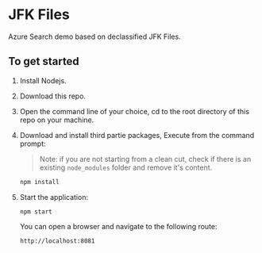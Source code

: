# JFK Files

Azure Search demo based on declassified JFK Files.

## To get started

1. Install Nodejs.
2. Download this repo.
3. Open the command line of your choice, cd to the root directory of this repo on your machine.
4. Download and install third partie packages, Execute from the command prompt:
   > Note: if you are not starting from a clean cut, check if there is an existing `node_modules` folder and remove it's content.
   ```cmd
   npm install
   ```
5. Start the application:
   ```
   npm start
   ```

   You can open a browser and navigate to the following route:

   ```cmd
   http://localhost:8081
   ```

